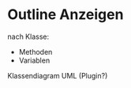 Outline Anzeigen
================

nach Klasse:
- Methoden
- Variablen


Klassendiagram UML
(Plugin?)
